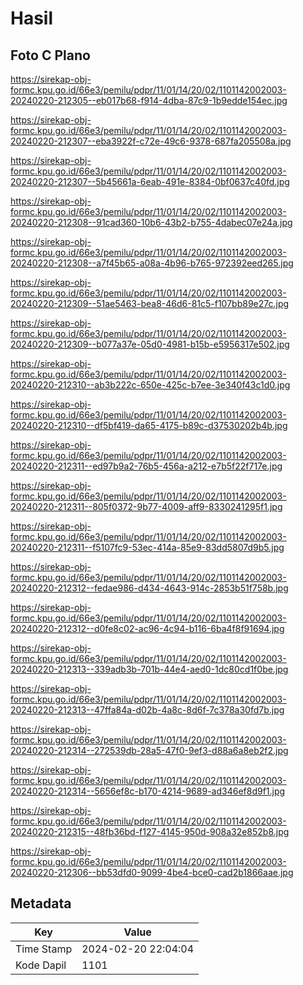 # Hasil

## Foto C Plano

https://sirekap-obj-formc.kpu.go.id/66e3/pemilu/pdpr/11/01/14/20/02/1101142002003-20240220-212305--eb017b68-f914-4dba-87c9-1b9edde154ec.jpg

https://sirekap-obj-formc.kpu.go.id/66e3/pemilu/pdpr/11/01/14/20/02/1101142002003-20240220-212307--eba3922f-c72e-49c6-9378-687fa205508a.jpg

https://sirekap-obj-formc.kpu.go.id/66e3/pemilu/pdpr/11/01/14/20/02/1101142002003-20240220-212307--5b45661a-6eab-491e-8384-0bf0637c40fd.jpg

https://sirekap-obj-formc.kpu.go.id/66e3/pemilu/pdpr/11/01/14/20/02/1101142002003-20240220-212308--91cad360-10b6-43b2-b755-4dabec07e24a.jpg

https://sirekap-obj-formc.kpu.go.id/66e3/pemilu/pdpr/11/01/14/20/02/1101142002003-20240220-212308--a7f45b65-a08a-4b96-b765-972392eed265.jpg

https://sirekap-obj-formc.kpu.go.id/66e3/pemilu/pdpr/11/01/14/20/02/1101142002003-20240220-212309--51ae5463-bea8-46d6-81c5-f107bb89e27c.jpg

https://sirekap-obj-formc.kpu.go.id/66e3/pemilu/pdpr/11/01/14/20/02/1101142002003-20240220-212309--b077a37e-05d0-4981-b15b-e5956317e502.jpg

https://sirekap-obj-formc.kpu.go.id/66e3/pemilu/pdpr/11/01/14/20/02/1101142002003-20240220-212310--ab3b222c-650e-425c-b7ee-3e340f43c1d0.jpg

https://sirekap-obj-formc.kpu.go.id/66e3/pemilu/pdpr/11/01/14/20/02/1101142002003-20240220-212310--df5bf419-da65-4175-b89c-d37530202b4b.jpg

https://sirekap-obj-formc.kpu.go.id/66e3/pemilu/pdpr/11/01/14/20/02/1101142002003-20240220-212311--ed97b9a2-76b5-456a-a212-e7b5f22f717e.jpg

https://sirekap-obj-formc.kpu.go.id/66e3/pemilu/pdpr/11/01/14/20/02/1101142002003-20240220-212311--805f0372-9b77-4009-aff9-8330241295f1.jpg

https://sirekap-obj-formc.kpu.go.id/66e3/pemilu/pdpr/11/01/14/20/02/1101142002003-20240220-212311--f5107fc9-53ec-414a-85e9-83dd5807d9b5.jpg

https://sirekap-obj-formc.kpu.go.id/66e3/pemilu/pdpr/11/01/14/20/02/1101142002003-20240220-212312--fedae986-d434-4643-914c-2853b51f758b.jpg

https://sirekap-obj-formc.kpu.go.id/66e3/pemilu/pdpr/11/01/14/20/02/1101142002003-20240220-212312--d0fe8c02-ac96-4c94-b116-6ba4f8f91694.jpg

https://sirekap-obj-formc.kpu.go.id/66e3/pemilu/pdpr/11/01/14/20/02/1101142002003-20240220-212313--339adb3b-701b-44e4-aed0-1dc80cd1f0be.jpg

https://sirekap-obj-formc.kpu.go.id/66e3/pemilu/pdpr/11/01/14/20/02/1101142002003-20240220-212313--47ffa84a-d02b-4a8c-8d6f-7c378a30fd7b.jpg

https://sirekap-obj-formc.kpu.go.id/66e3/pemilu/pdpr/11/01/14/20/02/1101142002003-20240220-212314--272539db-28a5-47f0-9ef3-d88a6a8eb2f2.jpg

https://sirekap-obj-formc.kpu.go.id/66e3/pemilu/pdpr/11/01/14/20/02/1101142002003-20240220-212314--5656ef8c-b170-4214-9689-ad346ef8d9f1.jpg

https://sirekap-obj-formc.kpu.go.id/66e3/pemilu/pdpr/11/01/14/20/02/1101142002003-20240220-212315--48fb36bd-f127-4145-950d-908a32e852b8.jpg

https://sirekap-obj-formc.kpu.go.id/66e3/pemilu/pdpr/11/01/14/20/02/1101142002003-20240220-212306--bb53dfd0-9099-4be4-bce0-cad2b1866aae.jpg


## Metadata

| Key        | Value               |
| ---------- | ------------------- |
| Time Stamp | 2024-02-20 22:04:04 |
| Kode Dapil | 1101                |




